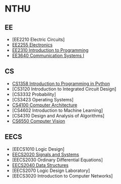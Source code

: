 # NTHU

## EE
- [EE2210 Electric Circuits]
- [EE2255 Electronics](https://github.com/QinWenFeng/EE2255_Electronics)
- [EE2310 Introduction to Programming](https://github.com/QinWenFeng/EE2310_Introduction-to-Programming)
- [EE3640 Communication Systems I](https://github.com/QinWenFeng/EE3640_Communication-Systems-I)

## CS
- [CS1358 Introduction to Programming in Python](https://github.com/QinWenFeng/EE2310_Introduction-to-Programming)
- [CS3120 Introduction to Integrated Circuit Design]
- [CS3332 Probability]
- [CS3423 Operating Systems]
- [CS4100 Computer Architecture](https://github.com/QinWenFeng/CS4100_Computer_Architecture)
- [CS4602 Introduction to Machine Learning]
- [CS4310 Design and Analysis of Algorithms]
- [CS6550 Computer Vision](https://github.com/QinWenFeng/CS6550_Computer-Vision)

## EECS
- [EECS1010 Logic Design]
- [EECS2020 Signals and Systems](https://github.com/QinWenFeng/EECS2020_Signals-and-Systems)
- [EECS2030 Ordinary Differential Equations]
- [EECS2040 Data Structures](https://github.com/QinWenFeng/EECS2040_Data-Structures)
- [EECS2070 Logic Design Laboratory]
- [EECS3020 Introduction to Computer Networks]

